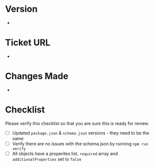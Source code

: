 # Version

- 

# Ticket URL

- 

# Changes Made

- 

# Checklist

Please verify this checklist so that you are sure this is ready for review.

- [ ] Updated `package.json` & `schema.json` versions - they need to be the same
- [ ] Verify there are no issues with the schema.json by running `npm run verify`
- [ ] All objects have a properites list, `required` array and `additionalProperties` set to `false`
